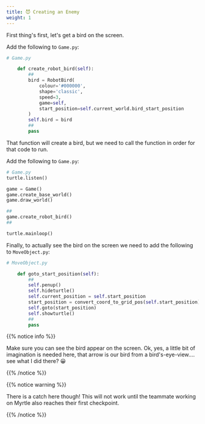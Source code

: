 ```yaml
---
title: 😈 Creating an Enemy
weight: 1
---
```


First thing's first, let's get a bird on the screen.

Add the following to `Game.py`:

```python
# Game.py

    def create_robot_bird(self):
        ##
        bird = RobotBird(
            colour='#000000',
            shape='classic',
            speed=3,
            game=self,
            start_position=self.current_world.bird_start_position
        )
        self.bird = bird
        ##
        pass
```

That function will create a bird, but we need to call the function in order for that code to run.

Add the following to `Game.py`:

```python
# Game.py
turtle.listen()

game = Game()
game.create_base_world()
game.draw_world()

##
game.create_robot_bird()
##

turtle.mainloop()
```

Finally, to actually see the bird on the screen we need to add the following to `MoveObject.py`:

```python
# MoveObject.py

    def goto_start_position(self):
        ##
        self.penup()
        self.hideturtle()
        self.current_position = self.start_position
        start_position = convert_coord_to_grid_pos(self.start_position)
        self.goto(start_position)
        self.showturtle()
        ##
        pass
```

{{% notice info %}}

Make sure you can see the bird appear on the screen. Ok, yes, a little bit of imagination is needed here, that arrow is our bird from a bird's-eye-view.... see what I did there? 😀

{{% /notice %}}

{{% notice warning %}}

There is a catch here though! This will not work until the teammate working on Myrtle also reaches their first checkpoint.

{{% /notice %}}
